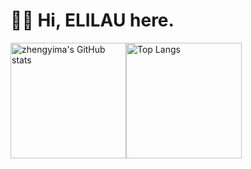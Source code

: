 # 👋🏻 Hi, ELILAU here.

<!-- * 🎓 Communications Engineering Master Candidate at [🏫 NCU](https://www.ncu.edu.cn/) -->
<!-- - 🔭 Currently Working on EEG Signal Processing and Emotion Recognition -->

<img src="https://github-readme-stats-one-bice.vercel.app/api?username=elilau755&show_icons=true&include_all_commits=true&role=OWNER,ORGANIZATION_MEMBER" alt="zhengyima's GitHub stats" height="185px" /><img src="https://github-readme-stats-one-bice.vercel.app/api/top-langs/?username=elilau755&layout=compact&langs_count=8&include_all_commits=true&role=OWNER,ORGANIZATION_MEMBER" alt="Top Langs" height="185px" />

<!-- [![Anurag's GitHub stats](https://github-readme-stats.vercel.app/api?username=elilau755)](https://github.com/anuraghazra/github-readme-stats) -->

<!--
**elilau755/elilau755** is a ✨ _special_ ✨ repository because its `README.md` (this file) appears on your GitHub profile.

Here are some ideas to get you started:

- 🔭 I’m currently working on ...
- 🌱 I’m currently learning ...
- 👯 I’m looking to collaborate on ...
- 🤔 I’m looking for help with ...
- 💬 Ask me about ...
- 📫 How to reach me: ...
- 😄 Pronouns: ...
- ⚡ Fun fact: ...
-->
